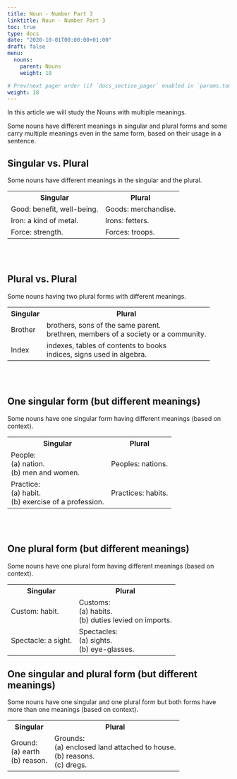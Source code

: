 ```yaml
---
title: Noun - Number Part 3
linktitle: Noun - Number Part 3
toc: true
type: docs
date: "2020-10-01T00:00:00+01:00"
draft: false
menu:
  nouns:
    parent: Nouns
    weight: 18

# Prev/next pager order (if `docs_section_pager` enabled in `params.toml`)
weight: 18
---
```


In this article we will study the Nouns with multiple meanings.

Some nouns have different meanings in singular and plural forms and some carry multiple meanings even in the same form, based on their usage in a sentence. 

## Singular vs. Plural

Some nouns have different meanings in the singular and the plural.

<table>
  <tr>
    <th>Singular</th>
    <th>Plural</th>
  </tr>
  <tr>
    <td>Good: benefit, well-being.</td>
    <td>Goods: merchandise.</td>
  </tr>
  <tr>
    <td>Iron: a kind of metal.</td>
    <td>Irons: fetters.</td>
  </tr>
  <tr>
    <td>Force: strength.</td>
    <td>Forces: troops.</td>
  </tr>
</table>

<br><br>

## Plural vs. Plural

Some nouns having two plural forms with different meanings.

<table>
  <tr>
    <th>Singular</th>
    <th>Plural</th>
  </tr>
  <tr>
    <td>Brother</td>
    <td>brothers, sons of the same parent. <br> 
        brethren, members of a society or a community.</td>
  </tr>
  <tr>
    <td>Index</td>
    <td>indexes, tables of contents to books <br>
			  indices, signs used in algebra.</td>
  </tr>
</table>

<br><br>

## One singular form (but different meanings)

Some nouns have one singular form having different meanings (based on context).

<table>
  <tr>
    <th>Singular</th>
    <th>Plural</th>
  </tr>
  <tr>
    <td>People: <br>
        (a) nation.  <br>
	      (b) men and women.</td>
    <td>Peoples: nations.</td>
  </tr>
  <tr>
    <td>Practice: <br>
        (a) habit.  <br>
        (b) exercise of a profession.</td>
    <td>Practices: habits.</td>
  </tr>
</table>

<br><br>

## One plural form (but different meanings)

Some nouns have one plural form having different meanings (based on context).

<table>
  <tr>
    <th>Singular</th>
    <th>Plural</th>
  </tr>
  <tr>
    <td>Custom: habit.</td>
    <td>Customs: 	<br>
        (a) habits. <br>
				(b) duties levied on imports.</td>
  </tr>
  <tr>
    <td>Spectacle: a sight.</td>
    <td>Spectacles: <br>
        (a) sights. <br>
				(b) eye-glasses.</td>
  </tr>
</table>

## One singular and plural form (but different meanings)

Some nouns have one singular and one plural form but both forms have more than one meanings (based on context). 

<table>
  <tr>
    <th>Singular</th>
    <th>Plural</th>
  </tr>
  <tr>
    <td>Ground: <br>
        (a) earth <br>
        (b) reason. </td>
    <td>Grounds: 	<br>
        (a) enclosed land attached to house.<br>
        (b) reasons. <br>
				(c) dregs.</td>
  </tr>
</table>